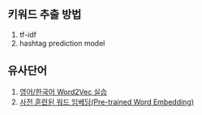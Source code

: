 ## 키워드 추출 방법
1. tf-idf
2. hashtag prediction model

## 유사단어 
1. [영어/한국어 Word2Vec 실습](https://wikidocs.net/50739)
2. [사전 훈련된 워드 임베딩(Pre-trained Word Embedding)](https://wikidocs.net/33793)